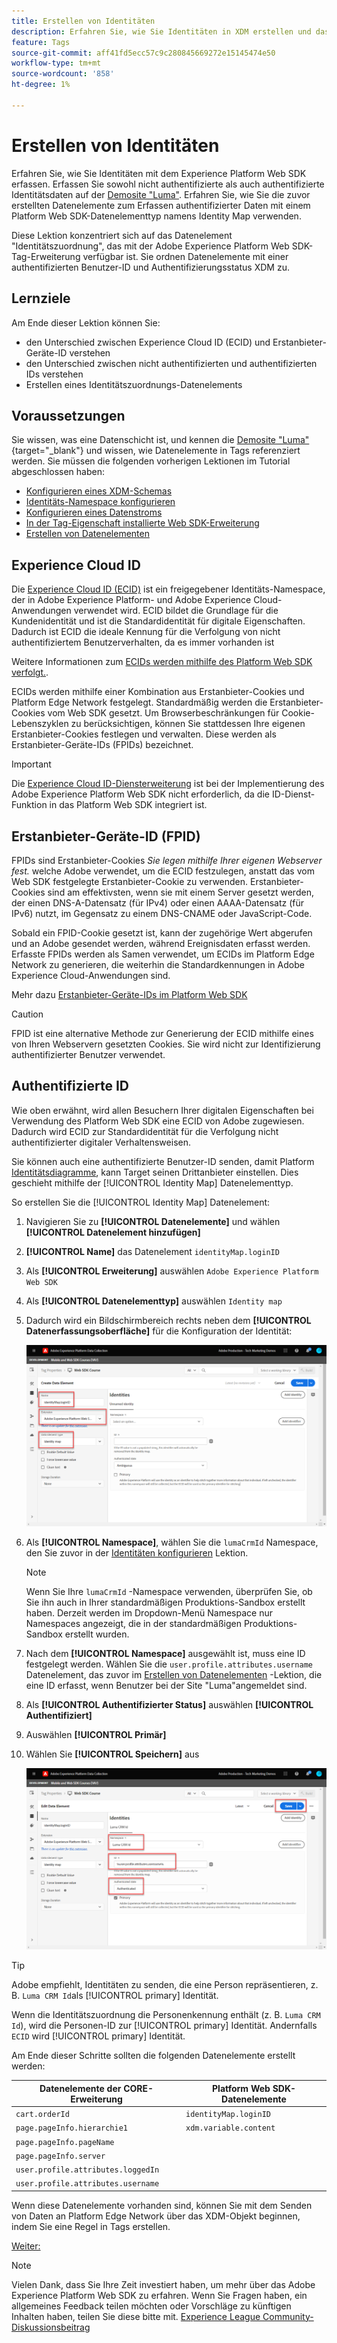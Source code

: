```yaml
---
title: Erstellen von Identitäten
description: Erfahren Sie, wie Sie Identitäten in XDM erstellen und das Datenelement "Identity Map"zum Erfassen von Benutzer-IDs verwenden. Diese Lektion ist Teil des Tutorials zum Implementieren von Adobe Experience Cloud mit Web SDK.
feature: Tags
source-git-commit: aff41fd5ecc57c9c280845669272e15145474e50
workflow-type: tm+mt
source-wordcount: '858'
ht-degree: 1%

---
```


# Erstellen von Identitäten

Erfahren Sie, wie Sie Identitäten mit dem Experience Platform Web SDK erfassen. Erfassen Sie sowohl nicht authentifizierte als auch authentifizierte Identitätsdaten auf der [Demosite &quot;Luma&quot;](https://luma.enablementadobe.com/content/luma/us/en.html). Erfahren Sie, wie Sie die zuvor erstellten Datenelemente zum Erfassen authentifizierter Daten mit einem Platform Web SDK-Datenelementtyp namens Identity Map verwenden.

Diese Lektion konzentriert sich auf das Datenelement &quot;Identitätszuordnung&quot;, das mit der Adobe Experience Platform Web SDK-Tag-Erweiterung verfügbar ist. Sie ordnen Datenelemente mit einer authentifizierten Benutzer-ID und Authentifizierungsstatus XDM zu.

## Lernziele

Am Ende dieser Lektion können Sie:

* den Unterschied zwischen Experience Cloud ID (ECID) und Erstanbieter-Geräte-ID verstehen
* den Unterschied zwischen nicht authentifizierten und authentifizierten IDs verstehen
* Erstellen eines Identitätszuordnungs-Datenelements

## Voraussetzungen

Sie wissen, was eine Datenschicht ist, und kennen die [Demosite &quot;Luma&quot;](https://luma.enablementadobe.com/content/luma/us/en.html){target="_blank"} und wissen, wie Datenelemente in Tags referenziert werden. Sie müssen die folgenden vorherigen Lektionen im Tutorial abgeschlossen haben:

* [Konfigurieren eines XDM-Schemas](configure-schemas.md)
* [Identitäts-Namespace konfigurieren](configure-identities.md)
* [Konfigurieren eines Datenstroms](configure-datastream.md)
* [In der Tag-Eigenschaft installierte Web SDK-Erweiterung](install-web-sdk.md)
* [Erstellen von Datenelementen](create-data-elements.md)


## Experience Cloud ID

Die [Experience Cloud ID (ECID)](https://experienceleague.adobe.com/docs/experience-platform/identity/ecid.html?lang=en) ist ein freigegebener Identitäts-Namespace, der in Adobe Experience Platform- und Adobe Experience Cloud-Anwendungen verwendet wird. ECID bildet die Grundlage für die Kundenidentität und ist die Standardidentität für digitale Eigenschaften. Dadurch ist ECID die ideale Kennung für die Verfolgung von nicht authentifiziertem Benutzerverhalten, da es immer vorhanden ist

<!-- FYI I commented this out because it was breaking the build - Jack
>[!TIP]
>
> When you use the Experience Platform Web SDK to set up Adobe applications on your digital properties, the ECID is generated at the Adobe Edge server level. As such, ECID is not viewable on the client-side network request payload. You can view the ECID by seeing the Preview tab of the network request, or by using the [Adobe Experience Platform Debugger Edge Trace](set-up-analytics.md#experience-cloud-id-validation).
>![View ECID](assets/validate-dev-console-ecid.png)
-->

Weitere Informationen zum [ECIDs werden mithilfe des Platform Web SDK verfolgt.](https://experienceleague.adobe.com/docs/experience-platform/edge/identity/overview.html?lang=en).

ECIDs werden mithilfe einer Kombination aus Erstanbieter-Cookies und Platform Edge Network festgelegt. Standardmäßig werden die Erstanbieter-Cookies vom Web SDK gesetzt. Um Browserbeschränkungen für Cookie-Lebenszyklen zu berücksichtigen, können Sie stattdessen Ihre eigenen Erstanbieter-Cookies festlegen und verwalten. Diese werden als Erstanbieter-Geräte-IDs (FPIDs) bezeichnet.

>[!IMPORTANT]
>
>Die [Experience Cloud ID-Diensterweiterung](https://exchange.adobe.com/experiencecloud.details.100160.adobe-experience-cloud-id-launch-extension.html) ist bei der Implementierung des Adobe Experience Platform Web SDK nicht erforderlich, da die ID-Dienst-Funktion in das Platform Web SDK integriert ist.

## Erstanbieter-Geräte-ID (FPID)

FPIDs sind Erstanbieter-Cookies _Sie legen mithilfe Ihrer eigenen Webserver fest._ welche Adobe verwendet, um die ECID festzulegen, anstatt das vom Web SDK festgelegte Erstanbieter-Cookie zu verwenden. Erstanbieter-Cookies sind am effektivsten, wenn sie mit einem Server gesetzt werden, der einen DNS-A-Datensatz (für IPv4) oder einen AAAA-Datensatz (für IPv6) nutzt, im Gegensatz zu einem DNS-CNAME oder JavaScript-Code.

Sobald ein FPID-Cookie gesetzt ist, kann der zugehörige Wert abgerufen und an Adobe gesendet werden, während Ereignisdaten erfasst werden. Erfasste FPIDs werden als Samen verwendet, um ECIDs im Platform Edge Network zu generieren, die weiterhin die Standardkennungen in Adobe Experience Cloud-Anwendungen sind.

Mehr dazu [Erstanbieter-Geräte-IDs im Platform Web SDK](https://experienceleague.adobe.com/docs/experience-platform/edge/identity/first-party-device-ids.html?lang=de)

>[!CAUTION]
>
> FPID ist eine alternative Methode zur Generierung der ECID mithilfe eines von Ihren Webservern gesetzten Cookies. Sie wird nicht zur Identifizierung authentifizierter Benutzer verwendet.

## Authentifizierte ID

Wie oben erwähnt, wird allen Besuchern Ihrer digitalen Eigenschaften bei Verwendung des Platform Web SDK eine ECID von Adobe zugewiesen. Dadurch wird ECID zur Standardidentität für die Verfolgung nicht authentifizierter digitaler Verhaltensweisen.

Sie können auch eine authentifizierte Benutzer-ID senden, damit Platform [Identitätsdiagramme](https://experienceleague.adobe.com/docs/platform-learn/tutorials/identities/understanding-identity-and-identity-graphs.html?lang=de), kann Target seinen Drittanbieter einstellen. Dies geschieht mithilfe der [!UICONTROL Identity Map] Datenelementtyp.

So erstellen Sie die [!UICONTROL Identity Map] Datenelement:

1. Navigieren Sie zu **[!UICONTROL Datenelemente]** und wählen **[!UICONTROL Datenelement hinzufügen]**

1. **[!UICONTROL Name]** das Datenelement `identityMap.loginID`

1. Als **[!UICONTROL Erweiterung]** auswählen `Adobe Experience Platform Web SDK`

1. Als **[!UICONTROL Datenelementtyp]** auswählen `Identity map`

1. Dadurch wird ein Bildschirmbereich rechts neben dem **[!UICONTROL Datenerfassungsoberfläche]** für die Konfiguration der Identität:

   ![Datenerfassungsoberfläche](assets/identity-identityMap-setup.png)

1. Als  **[!UICONTROL Namespace]**, wählen Sie die `lumaCrmId` Namespace, den Sie zuvor in der [Identitäten konfigurieren](configure-identities.md) Lektion.

   >[!NOTE]
   >
   >    Wenn Sie Ihre `lumaCrmId` -Namespace verwenden, überprüfen Sie, ob Sie ihn auch in Ihrer standardmäßigen Produktions-Sandbox erstellt haben. Derzeit werden im Dropdown-Menü Namespace nur Namespaces angezeigt, die in der standardmäßigen Produktions-Sandbox erstellt wurden.

1. Nach dem **[!UICONTROL Namespace]** ausgewählt ist, muss eine ID festgelegt werden. Wählen Sie die `user.profile.attributes.username` Datenelement, das zuvor im [Erstellen von Datenelementen](create-data-elements.md#create-data-elements-to-capture-the-data-layer) -Lektion, die eine ID erfasst, wenn Benutzer bei der Site &quot;Luma&quot;angemeldet sind.

   <!--  >[!TIP]
    >
    >You can verify the **[!UICONTROL Luma CRM ID]** is collected in a data element on the web property by going to the [Luma Demo site](https://luma.enablementadobe.com/content/luma/us/en.html), logging in, [switching the tag environment](validate-with-debugger.md#use-the-experience-platform-debugger-to-map-to-your-tag-property) to your own, and typing `_satellite.getVar("user.profile.attributes.username")` in the web browser developer console.
    >
    >   ![Data Element  ID ](assets/identity-data-element-customer-id.png)
    -->

1. Als **[!UICONTROL Authentifizierter Status]** auswählen **[!UICONTROL Authentifiziert]**
1. Auswählen **[!UICONTROL Primär]**

1. Wählen Sie **[!UICONTROL Speichern]** aus

   ![Datenerfassungsoberfläche](assets/identity-id-namespace.png)

>[!TIP]
>
> Adobe empfiehlt, Identitäten zu senden, die eine Person repräsentieren, z. B. `Luma CRM Id`als [!UICONTROL primary] Identität.
>
> Wenn die Identitätszuordnung die Personenkennung enthält (z. B. `Luma CRM Id`), wird die Personen-ID zur [!UICONTROL primary] Identität. Andernfalls `ECID` wird [!UICONTROL primary] Identität.




<!--
1. Once the data element is configured in **[!UICONTROL Data Collection interface]**, it can be tested on the Luma web property like any other Data Element. Enter the following script in the browser developer console
   
   
   ```
   _satellite.getVar('identityMap.loginID')
   ```  

   ![Data Collection interface](assets/identity-consoleIdentityDataElement.png)
   
   >[!NOTE]
   >
   >ECID identifier will NOT populate in the Data Element, as this is configured already with Platform Web SDK.   
-->

Am Ende dieser Schritte sollten die folgenden Datenelemente erstellt werden:

| Datenelemente der CORE-Erweiterung | Platform Web SDK-Datenelemente |
-----------------------------|-------------------------------
| `cart.orderId` | `identityMap.loginID` |
| `page.pageInfo.hierarchie1` | `xdm.variable.content` |
| `page.pageInfo.pageName` | |
| `page.pageInfo.server` | |
| `user.profile.attributes.loggedIn` | |
| `user.profile.attributes.username` | |

Wenn diese Datenelemente vorhanden sind, können Sie mit dem Senden von Daten an Platform Edge Network über das XDM-Objekt beginnen, indem Sie eine Regel in Tags erstellen.

[Weiter: ](create-tag-rule.md)

>[!NOTE]
>
>Vielen Dank, dass Sie Ihre Zeit investiert haben, um mehr über das Adobe Experience Platform Web SDK zu erfahren. Wenn Sie Fragen haben, ein allgemeines Feedback teilen möchten oder Vorschläge zu künftigen Inhalten haben, teilen Sie diese bitte mit. [Experience League Community-Diskussionsbeitrag](https://experienceleaguecommunities.adobe.com/t5/adobe-experience-platform-launch/tutorial-discussion-implement-adobe-experience-cloud-with-web/td-p/444996)
